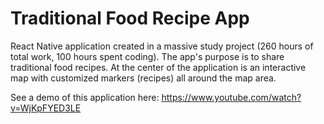 # Traditional Food Recipe App
React Native application created in a massive study project (260 hours of total work, 100 hours spent coding). The app's purpose is to share traditional food recipes. At the center of the application is an interactive map with customized markers (recipes) all around the map area.

See a demo of this application here: https://www.youtube.com/watch?v=WjKpFYED3LE
